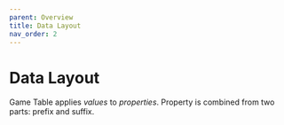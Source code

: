 ```yaml
---
parent: Overview
title: Data Layout
nav_order: 2
---
```

# Data Layout
Game Table applies *values* to *properties*. Property is combined from two parts: prefix and suffix.